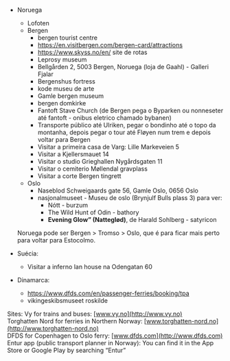 - Noruega
	- Lofoten
	- Bergen
		- bergen tourist centre
		- https://en.visitbergen.com/bergen-card/attractions
		- https://www.skyss.no/en/ site de rotas
		- Leprosy museum
		- Bellgården 2, 5003 Bergen, Noruega (loja de Gaahl) - Galleri Fjalar
		- Bergenshus fortress
		- kode museu de arte
		- Gamle bergen museum
		- bergen domkirke
		- Fantoft Stave Church (de Bergen pega o Byparken ou nonneseter até fantoft - onibus eletrico chamado bybanen)
		- Transporte público até Ulriken, pegar o bondinho até o topo da montanha, depois pegar o tour até Fløyen num trem e depois voltar para Bergen
		- Visitar a primeira casa de Varg: Lille Markeveien 5
		- Visitar a Kjellersmauet 14
		- Visitar o studio Grieghallen Nygårdsgaten 11
		- Visitar o cemiterio Møllendal gravplass
		- Visitar a corte Bergen tingrett
	- Oslo
		- Naseblod Schweigaards gate 56, Gamle Oslo, 0656 Oslo
		- nasjonalmuseet - Museu de oslo (Brynjulf Bulls plass 3) para ver:
			- Nótt - burzum
			- The Wild Hunt of Odin - bathory
			- **Evening Glow” (Natteglød)**, de Harald Sohlberg - satyricon
  
  Noruega pode ser Bergen > Tromso > Oslo, que é para ficar mais perto para voltar para Estocolmo.
- Suécia:
	- Visitar a inferno lan house na Odengatan 60

- Dinamarca:
	- https://www.dfds.com/en/passenger-ferries/booking/tpa
	- vikingeskibsmuseet roskilde 


Sites:
Vy for trains and buses: [www.vy.no](http://www.vy.no)  
Torghatten Nord for ferries in Northern Norway: [www.torghatten-nord.no](http://www.torghatten-nord.no)  
DFDS for Copenhagen to Oslo ferry: [www.dfds.com](http://www.dfds.com)  
Entur app (public transport planner in Norway): You can find it in the App Store or Google Play by searching “Entur”